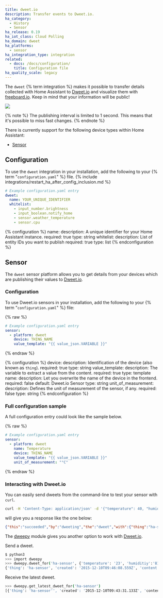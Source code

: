 ```yaml
---
title: dweet.io
description: Transfer events to Dweet.io.
ha_category:
  - History
  - Sensor
ha_release: 0.19
ha_iot_class: Cloud Polling
ha_domain: dweet
ha_platforms:
  - sensor
ha_integration_type: integration
related:
  - docs: /docs/configuration/
    title: Configuration file
ha_quality_scale: legacy
---
```


The `dweet` {% term integration %} makes it possible to transfer details collected with Home Assistant to [Dweet.io](https://dweet.io/) and visualize them with [freeboard.io](https://freeboard.io). Keep in mind that your information will be public!

<p class='img'>
  <img src='/images/screenshots/dweet-freeboard.png' />
</p>

{% note %}
The publishing interval is limited to 1 second. This means that it's possible to miss fast changes.
{% endnote %}

There is currently support for the following device types within Home Assistant:

- [Sensor](#sensor)

## Configuration

To use the `dweet` integration in your installation, add the following to your {% term "`configuration.yaml`" %} file.
{% include integrations/restart_ha_after_config_inclusion.md %}

```yaml
# Example configuration.yaml entry
dweet:
  name: YOUR_UNIQUE_IDENTIFIER
  whitelist:
    - input_number.brightness
    - input_boolean.notify_home
    - sensor.weather_temperature
    - sensor.cpu
```

{% configuration %}
name:
  description: A unique identifier for your Home Assistant instance.
  required: true
  type: string
whitelist:
  description: List of entity IDs you want to publish
  required: true
  type: list
{% endconfiguration %}

## Sensor

The `dweet` sensor platform allows you to get details from your devices which are publishing their values to [Dweet.io](https://dweet.io/).

### Configuration

To use Dweet.io sensors in your installation, add the following to your {% term "`configuration.yaml`" %} file:

{% raw %}

```yaml
# Example configuration.yaml entry
sensor:
  - platform: dweet
    device: THING_NAME
    value_template: "{{ value_json.VARIABLE }}"
```

{% endraw %}

{% configuration %}
device:
  description: Identification of the device (also known as `thing`).
  required: true
  type: string
value_template:
  description: The variable to extract a value from the content.
  required: true
  type: template
name:
  description: Let you overwrite the name of the device in the frontend.
  required: false
  default: Dweet.io Sensor
  type: string
unit_of_measurement:
  description: Defines the unit of measurement of the sensor, if any.
  required: false
  type: string
{% endconfiguration %}

### Full configuration sample

A full configuration entry could look like the sample below.

{% raw %}

```yaml
# Example configuration.yaml entry
sensor:
  - platform: dweet
    name: Temperature
    device: THING_NAME
    value_template: "{{ value_json.VARIABLE }}"
    unit_of_measurement: "°C"
```

{% endraw %}

### Interacting with Dweet.io

You can easily send dweets from the command-line to test your sensor with `curl`.

```bash
curl -H 'Content-Type: application/json' -d '{"temperature": 40, "humidity": 65}' https://dweet.io/dweet/for/ha-sensor
```

will give you a response like the one below:

```json
{"this":"succeeded","by":"dweeting","the":"dweet","with":{"thing":"ha-sensor","created":"2015-12-10T09:43:31.133Z","content":{"temperature":40,"humidity":65}}}
```

The [dweepy](https://github.com/paddycarey/dweepy) module gives you another option to work with [Dweet.io](https://dweet.io/).

Send a dweet.

```bash
$ python3
>>> import dweepy
>>> dweepy.dweet_for('ha-sensor', {'temperature': '23', 'humiditiy':'81'})
{'thing': 'ha-sensor', 'created': '2015-12-10T09:46:08.559Z', 'content': {'humiditiy': 81, 'temperature': 23}}
```

Receive the latest dweet.

```bash
>>> dweepy.get_latest_dweet_for('ha-sensor')
[{'thing': 'ha-sensor'', 'created': '2015-12-10T09:43:31.133Z', 'content': {'humidity': 65, 'temperature': 40}}]
```
